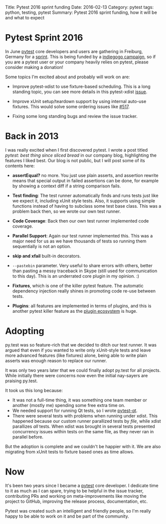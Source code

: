 Title: Pytest 2016 sprint funding
Date: 2016-02-13 
Category: pytest
tags: python, testing, pytest
Summary: Pytest 2016 sprint funding, how it will be and what to expect


# Pytest Sprint 2016

In June [pytest](https://github.com/pytest-dev/pytest) core developers and users are gathering in Freiburg, Germany for
a [sprint](http://pytest.org/latest/announce/sprint2016.html). This is being
funded by a [indiegogo campaign](https://www.indiegogo.com/projects/python-testing-sprint-mid-2016#), so
if you are a pytest user or your company heavily relies on pytest, please consider 
making a donation!

Some topics I'm excited about and probably will work on are:

* Improve pytest-xdist to use fixture-based scheduling. This is a long standing 
  topic, you can see more details in this 
  pytest-xdist [issue](https://github.com/pytest-dev/pytest-xdist/issues/18).
  
* Improve xUnit setup/teardown support by using internal auto-use fixtures.
  This would solve some ordering issues like [#517](https://github.com/pytest-dev/pytest/issues/517).
   
* Fixing some long standing bugs and review the issue tracker.   

# Back in 2013 
 
I was really excited when I first discovered pytest. I wrote a post
titled *pytest: best thing since sliced bread* in our company blog, highlighting the features I 
liked best. Our blog is not public, but I will post some of its 
contents here:
  
* **assertEqual?** no more. You just use plain asserts, and assertion rewrite
 means that special output in failed assertions can be done, for example
 by showing a context diff if a string comparison fails. 

* **Test finding**: The test runner automatically finds and runs tests just like 
  we expect it, including xUnit style tests. 
  Also, it supports using simple functions instead of having to subclass some test base class.
  This was a problem back then, so we wrote our own test runner.

* **Code Coverage**: Back then our own test runner implemented code coverage.

* **Parallel Support**: Again our test runner implemented this. This was a major
  need for us as we have thousands of tests so running them sequentially is not
  an option.

* **skip and xfail** built-in decorators.

* `--pastebin` parameter. Very useful to share errors with others, better
  than pasting a messy traceback in Skype (still used for communication to this day). 
  This is an underrated core plugin in my opinion. :)

* **Fixtures**, which is one of the killer pytest feature.
  The automatic dependency injection really shines in promoting code re-use
  between tests.
     
* **Plugins**: all features are implemented in terms of plugins, 
  and this is another pytest killer feature as the 
  [plugin ecosystem](http://plugincompat.herokuapp.com) is huge.
  
  
# Adopting
  
py.test was so feature-rich that we decided to ditch our test runner. It was
argued that even if you wanted to write only xUnit-style tests and leave
more advanced features (like fixtures) alone, being able to write plain asserts
was enough reason to replace our runner.
  
It was only two years later that we could finally adopt py.test 
for all projects. While initially there were concerns now even the initial 
nay-sayers are praising py.test.

It took us this long because:
 
* It was not a full-time thing, it was something one team member or another
  (mostly me) spending some free extra time on.
* We needed support for running Qt tests, so I wrote [pytest-qt](https://github.com/pytest-dev/pytest-qt).
* There were several tests with problems when running under xdist. This happened
  because our custom runner parallized tests by *file*, while xdist parallizes
  *all* tests. When xdist was brought in several tests presented concurrency
  issues within tests on the same file, as they never ran in parallel before.
  
But the adoption is complete and we couldn't be happier with it. We are also
migrating from xUnit tests to fixture based ones as time allows.  

# Now

It's been two years since I became a [pytest](https://github.com/pytest-dev/pytest)
core developer. I dedicate time to it as much as I can spare, trying to be helpful 
in the issue tracker, contributing PRs and
working on meta-improvements like moving the project to GitHub, 
improving the release process, documentation, etc. 

Pytest was created such an intelligent and friendly people, so I'm really happy to 
be able to work on it and be part of the community.



  
 
